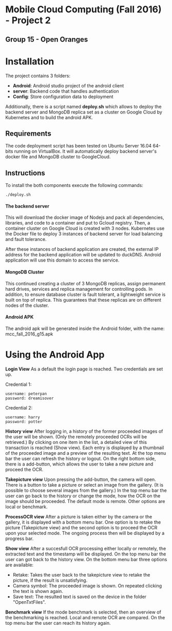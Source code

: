 # Mobile Cloud Computing (Fall 2016) - Project 2
## Group 15 - Open Oranges


# Installation

The project contains 3 folders:
  - **Android**: Android studio project of the android client
  - **server**: Backend code that handles authentication 
  - **Config**: Store configuration data to deployment


Additionally, there is a script named **deploy.sh** which allows to deploy the backend
server and MongoDB replica set as a cluster on Google Cloud by Kubernetes and to build
the android APK.

## Requirements
The code deployment script has been tested on Ubuntu Server 16.04 64-bits running
on VirtualBox. It will automatically deploy backend server's docker file and MongoDB cluster to GoogleCloud.

## Instructions

To install the both components execute the following commands:

```
./deploy.sh
```
#### The backend server
This will download the docker image of Nodejs and pack all dependencies, libraries, and code to a container and put to Gcloud registry. Then, a container cluster on
Google Cloud is created with 3 nodes. Kubernetes use the Docker file to deploy 3 instances of backend server for load balancing and fault tolerance. 

After these instances of backend application are created, the external IP address for the backend application will be updated to duckDNS. Android application will use this domain to access the service. 

#### MongoDB Cluster

This continued creating a cluster of 3 MongoDB replicas, assign permanent hard drives, services and replica management for controlling pods. In addition, to ensure database cluster
is fault tolerant, a lightweight service is built on top of replica. This guarantees that these replicas are on different nodes of the cluster.

#### Android APK  

The android apk will be generated inside the Android folder, with the name: mcc_fall_2016_g15.apk

# Using the Android App

**Login View**
As a default the login page is reached.
Two credentials are set up.

Credential 1:
```
username: peterpan
password: dreamisover
```

Credential 2:
```
username: harry
password: potter
```

**History view**
After logging in, a history of the former proceeded images of the user will be shown.
(Only the remotely proceeded OCRs will be retrieved.)
By clicking on one item in the list, a detailed view of this transaction is reached (Show view).
Each entry is displayed by a thumbnail of the proceeded image and a preview of the resulting text.
At the top menu bar the user can refresh the history or logout.
On the right bottom side, there is a add-button, which allows the user to take a new picture and proceed the OCR.

**Takepicture view**
Upon pressing the add-button, the camera will open. There is a button to take a picture or select an image from the gallery.
(It is possible to choose several images from the gallery.)
In the top menu bar the user can go back to the history or change the mode, how the OCR on the image should be proceeded.
The default mode is remote. Other options are local or benchmark.

**ProcessOCR view**
After a picture is taken either by the camera or the gallery, it is displayed with a bottom menu bar.
One option is to retake the picture (Takepicture view) and the second option is to proceed the OCR upon your selected mode.
The ongoing process then will be displayed by a progress bar.

**Show view**
After a succesfull OCR processing either locally or remotely, the extracted text and the timestamp will be displayed.
On the top menu bar the user can got back to the history view.
On the bottom menu bar three options are available:
- Retake: Takes the user back to the takepicture view to retake the picture, if the result is unsatisfying.
- Camera symbol: The proceeded image is shown. On repeated clicking the text is shown again.
- Save text: The resulted text is saved on the device in the folder "OpenTxtFiles".

**Benchmark view**
If the mode benchmark is selected, then an overview of the benchmarking is reached.
Local and remote OCR are compared.
On the top menu bar the user can reach its history again. 
